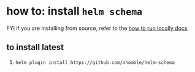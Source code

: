 # how to: install `helm schema`

FYI if you are installing from source, refer to the [how to run locally docs](./how-to-run-plugin-locally.md).

## to install latest

1. `helm plugin install https://github.com/nhomble/helm-schema`